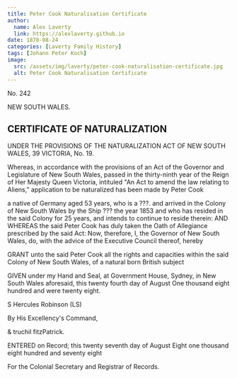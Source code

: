 ```yaml
---
title: Peter Cook Naturalisation Certificate
author:
  name: Alex Laverty
  link: https://alexlaverty.github.io
date: 1878-08-24
categories: [Laverty Family History]
tags: [Johann Peter Koch]
image:
  src: /assets/img/laverty/peter-cook-naturalisation-certificate.jpg
  alt: Peter Cook Naturalisation Certificate
---
```


No. 242

NEW SOUTH WALES.

## CERTIFICATE OF NATURALIZATION 

UNDER THE PROVISIONS OF THE NATURALIZATION ACT OF NEW SOUTH WALES, 39 VICTORIA, No. 19.

Whereas, in accordance with the provisions of an Act of the Governor and Legislature of New South Wales, passed in the thirty-ninth year of the Reign of Her Majesty Queen Victoria, intituled "An Act to amend the law relating to Aliens," application to be naturalized has been made by Peter Cook

a native of Germany aged 53 years, who is a ???. and arrived in the Colony of New South Wales by the Ship ??? the year 1853 and who has resided in the said Colony for 25 years, and intends to continue to reside therein: AND WHEREAS the said Peter Cook
has duly taken the Oath of Allegiance prescribed by the said Act: Now, therefore, I, the Governor of New South Wales, do, with the advice of the Executive Council thereof, hereby

GRANT unto the said Peter Cook all the rights and capacities within the said Colony of New South Wales, of a natural born British subject

GIVEN under my Hand and Seal, at Government House, Sydney, in New South Wales aforesaid, this twenty fourth day of August One thousand eight hundred and were twenty eight.

S Hercules Robinson (LS)

By His Excellency's Command,

& truchil fitzPatrick.

ENTERED on Record; this twenty seventh day of August Eight one thousand eight hundred and seventy eight

For the Colonial Secretary and Registrar of Records.

